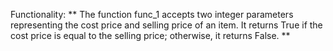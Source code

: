 Functionality: ** The function func_1 accepts two integer parameters representing the cost price and selling price of an item. It returns True if the cost price is equal to the selling price; otherwise, it returns False. **